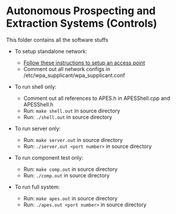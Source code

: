# Autonomous Prospecting and Extraction Systems (Controls)

This folder contains all the software stuffs

* To setup standalone network:
    * [Follow these instructions to setup an access point](https://www.raspberrypi.org/documentation/configuration/wireless/access-point.md)
    * Comment out all network configs in /etc/wpa_supplicant/wpa_supplicant.conf

* To run shell only:
    * Comment out all references to APES.h in APESShell.cpp and APESShell.h
    * Run: ```make shell.out``` in source directory
    * Run: ```./shell.out``` in source directory

* To run server only:
    * Run: ```make server.out``` in source directory
    * Run: ```./server.out <port number>``` in source directory

* To run component test only:
    * Run: ```make comp.out``` in source directory
    * Run: ```./comp.out``` in source directory

* To run full system:
    * Run: ```make apes.out``` in source directory
    * Run: ```./apes.out <port number>``` in source directory
   
